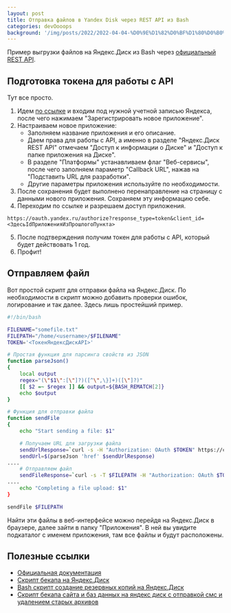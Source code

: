 ```yaml
---
layout: post
title: Отправка файлов в Yandex Disk через REST API из Bash
categories: devOooops
background: '/img/posts/2022/2022-04-04-%D0%9E%D1%82%D0%BF%D1%80%D0%B0%D0%B2%D0%BA%D0%B0%20%D1%84%D0%B0%D0%B9%D0%BB%D0%BE%D0%B2%20%D0%B2%20Yandex%20Disk%20%D1%87%D0%B5%D1%80%D0%B5%D0%B7%20REST%20API%20%D0%B8%D0%B7%20Bash/logo.png'
---
```


Пример выгрузки файлов на Яндекс.Диск из Bash через [официальный REST API](https://yandex.ru/dev/disk/rest/).

## Подготовка токена для работы с API

Тут все просто.

1. Идем [по ссылке](https://oauth.yandex.ru/) и входим под нужной учетной записью Яндекса, после чего нажимаем "Зарегистрировать новое приложение".
2. Настраиваем новое приложение:
    * Заполняем название приложения и его описание.
    * Даем права для работы с API, а именно в разделе "Яндекс.Диск REST API" отмечаем "Доступ к информации о Диске" и "Доступ к папке приложения на Диске". 
    * В разделе "Платформы" устанавливаем флаг "Веб-сервисы", после чего заполняем параметр "Callback URL", нажав на "Подставить URL для разработки".
    * Другие параметры приложения используйте по необходимости.
3. После сохранения будет выполнено перенаправление на страницу с данными нового приложения. Сохраняем эту информацию себе.
4. Переходим по ссылке и разрешаем доступ приложения.
```
https://oauth.yandex.ru/authorize?response_type=token&client_id=<ЗдесьIdПриложенияИзПрошлогоПункта>
```
5. После подтверждения получим токен для работы с API, который будет действовать 1 год.
6. Профит!

## Отправляем файл

Вот простой скрипт для отправки файла на Яндекс.Диск. По необходимости в скрипт можно добавить проверки ошибок, логирование и так далее. Здесь лишь простейший пример.

```bash
#!/bin/bash

FILENAME="somefile.txt"
FILEPATH="/home/<username>/$FILENAME"
TOKEN='<ТокенЯндексДискAPI>'

# Простая функция для парсинга свойств из JSON
function parseJson()
{
    local output
    regex="(\"$1\":[\"]?)([^\",\}]+)([\"]?)"
    [[ $2 =~ $regex ]] && output=${BASH_REMATCH[2]}
    echo $output
}

# Функция для отправки файла
function sendFile
{
    echo "Start sending a file: $1"

    # Получаем URL для загрузки файла
    sendUrlResponse=`curl -s -H "Authorization: OAuth $TOKEN" https://cloud-api.yandex.net:443/v1/disk/resources/upload/?path=app:/$FILENAME&overwrite=true`
    sendUrl=$(parseJson 'href' $sendUrlResponse)
....
    # Отправляем файл
    sendFileResponse=`curl -s -T $FILEPATH -H "Authorization: OAuth $TOKEN" $sendUrl`
....
    echo "Completing a file upload: $1"
}

sendFile $FILEPATH
```

Найти эти файлы в веб-интерфейсе можно перейдя на Яндекс.Диск в браузере, далее зайти в папку "Приложения". В ней вы увидите подкаталог с именем приложения, там все файлы и будут расположены.

## Полезные ссылки

* [Официальная документация](https://yandex.ru/dev/disk/rest/)
* [Скрипт бекапа на Яндекс.Диск](https://neblog.info/skript-bekapa-na-yandeks-disk)
* [Bash скрипт создание резервных копий на Яндекс.Диск](https://www.poseti.net/articles/rezervnoe-kopirovanie-na-yandeks-disk)
* [Скрипт бекапа сайта и баз данных на яндекс диск с отправкой смс и удалением старых архивов](http://placecity.ru/idea/skripty/bekap-na-yandeks-disk)

